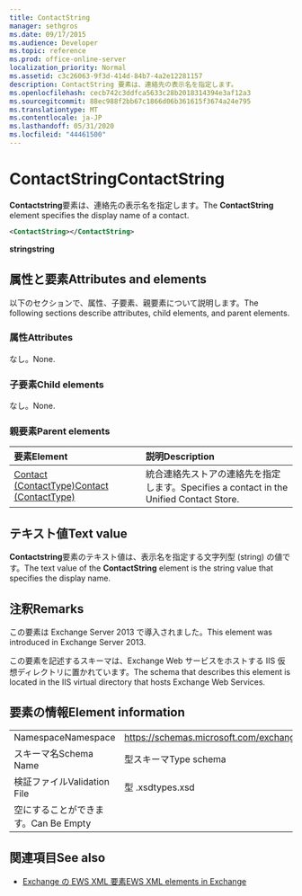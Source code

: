 ```yaml
---
title: ContactString
manager: sethgros
ms.date: 09/17/2015
ms.audience: Developer
ms.topic: reference
ms.prod: office-online-server
localization_priority: Normal
ms.assetid: c3c26063-9f3d-414d-84b7-4a2e12281157
description: ContactString 要素は、連絡先の表示名を指定します。
ms.openlocfilehash: cecb742c3ddfca5633c28b2018314394e3af12a3
ms.sourcegitcommit: 88ec988f2bb67c1866d06b361615f3674a24e795
ms.translationtype: MT
ms.contentlocale: ja-JP
ms.lasthandoff: 05/31/2020
ms.locfileid: "44461500"
---
```

# <a name="contactstring"></a><span data-ttu-id="f9c4e-103">ContactString</span><span class="sxs-lookup"><span data-stu-id="f9c4e-103">ContactString</span></span>

<span data-ttu-id="f9c4e-104">**Contactstring**要素は、連絡先の表示名を指定します。</span><span class="sxs-lookup"><span data-stu-id="f9c4e-104">The **ContactString** element specifies the display name of a contact.</span></span> 
  
```XML
<ContactString></ContactString>
```

 <span data-ttu-id="f9c4e-105">**string**</span><span class="sxs-lookup"><span data-stu-id="f9c4e-105">**string**</span></span>
## <a name="attributes-and-elements"></a><span data-ttu-id="f9c4e-106">属性と要素</span><span class="sxs-lookup"><span data-stu-id="f9c4e-106">Attributes and elements</span></span>

<span data-ttu-id="f9c4e-107">以下のセクションで、属性、子要素、親要素について説明します。</span><span class="sxs-lookup"><span data-stu-id="f9c4e-107">The following sections describe attributes, child elements, and parent elements.</span></span>
  
### <a name="attributes"></a><span data-ttu-id="f9c4e-108">属性</span><span class="sxs-lookup"><span data-stu-id="f9c4e-108">Attributes</span></span>

<span data-ttu-id="f9c4e-109">なし。</span><span class="sxs-lookup"><span data-stu-id="f9c4e-109">None.</span></span>
  
### <a name="child-elements"></a><span data-ttu-id="f9c4e-110">子要素</span><span class="sxs-lookup"><span data-stu-id="f9c4e-110">Child elements</span></span>

<span data-ttu-id="f9c4e-111">なし。</span><span class="sxs-lookup"><span data-stu-id="f9c4e-111">None.</span></span>
  
### <a name="parent-elements"></a><span data-ttu-id="f9c4e-112">親要素</span><span class="sxs-lookup"><span data-stu-id="f9c4e-112">Parent elements</span></span>

|<span data-ttu-id="f9c4e-113">**要素**</span><span class="sxs-lookup"><span data-stu-id="f9c4e-113">**Element**</span></span>|<span data-ttu-id="f9c4e-114">**説明**</span><span class="sxs-lookup"><span data-stu-id="f9c4e-114">**Description**</span></span>|
|:-----|:-----|
|[<span data-ttu-id="f9c4e-115">Contact (ContactType)</span><span class="sxs-lookup"><span data-stu-id="f9c4e-115">Contact (ContactType)</span></span>](contact-contacttype.md) <br/> |<span data-ttu-id="f9c4e-116">統合連絡先ストアの連絡先を指定します。</span><span class="sxs-lookup"><span data-stu-id="f9c4e-116">Specifies a contact in the Unified Contact Store.</span></span>  <br/> |
   
## <a name="text-value"></a><span data-ttu-id="f9c4e-117">テキスト値</span><span class="sxs-lookup"><span data-stu-id="f9c4e-117">Text value</span></span>

<span data-ttu-id="f9c4e-118">**Contactstring**要素のテキスト値は、表示名を指定する文字列型 (string) の値です。</span><span class="sxs-lookup"><span data-stu-id="f9c4e-118">The text value of the **ContactString** element is the string value that specifies the display name.</span></span> 
  
## <a name="remarks"></a><span data-ttu-id="f9c4e-119">注釈</span><span class="sxs-lookup"><span data-stu-id="f9c4e-119">Remarks</span></span>

<span data-ttu-id="f9c4e-120">この要素は Exchange Server 2013 で導入されました。</span><span class="sxs-lookup"><span data-stu-id="f9c4e-120">This element was introduced in Exchange Server 2013.</span></span>
  
<span data-ttu-id="f9c4e-121">この要素を記述するスキーマは、Exchange Web サービスをホストする IIS 仮想ディレクトリに置かれています。</span><span class="sxs-lookup"><span data-stu-id="f9c4e-121">The schema that describes this element is located in the IIS virtual directory that hosts Exchange Web Services.</span></span>
  
## <a name="element-information"></a><span data-ttu-id="f9c4e-122">要素の情報</span><span class="sxs-lookup"><span data-stu-id="f9c4e-122">Element information</span></span>

|||
|:-----|:-----|
|<span data-ttu-id="f9c4e-123">Namespace</span><span class="sxs-lookup"><span data-stu-id="f9c4e-123">Namespace</span></span>  <br/> |https://schemas.microsoft.com/exchange/services/2006/types  <br/> |
|<span data-ttu-id="f9c4e-124">スキーマ名</span><span class="sxs-lookup"><span data-stu-id="f9c4e-124">Schema Name</span></span>  <br/> |<span data-ttu-id="f9c4e-125">型スキーマ</span><span class="sxs-lookup"><span data-stu-id="f9c4e-125">Type schema</span></span>  <br/> |
|<span data-ttu-id="f9c4e-126">検証ファイル</span><span class="sxs-lookup"><span data-stu-id="f9c4e-126">Validation File</span></span>  <br/> |<span data-ttu-id="f9c4e-127">型 .xsd</span><span class="sxs-lookup"><span data-stu-id="f9c4e-127">types.xsd</span></span>  <br/> |
|<span data-ttu-id="f9c4e-128">空にすることができます。</span><span class="sxs-lookup"><span data-stu-id="f9c4e-128">Can Be Empty</span></span>  <br/> ||
   
## <a name="see-also"></a><span data-ttu-id="f9c4e-129">関連項目</span><span class="sxs-lookup"><span data-stu-id="f9c4e-129">See also</span></span>



- [<span data-ttu-id="f9c4e-130">Exchange の EWS XML 要素</span><span class="sxs-lookup"><span data-stu-id="f9c4e-130">EWS XML elements in Exchange</span></span>](ews-xml-elements-in-exchange.md)

